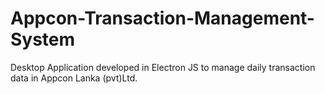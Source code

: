 # Appcon-Transaction-Management-System
Desktop Application developed in Electron JS to manage daily transaction data in Appcon Lanka (pvt)Ltd.



<!--stackedit_data:
eyJoaXN0b3J5IjpbLTExNTk0MjUzODJdfQ==
-->
